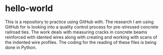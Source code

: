 # hello-world
This is a repository to practice using GitHub with.
The research I am using GitHub for is looking into a quality control process for pre-stressed concrete railroad ties. The work deals with measuring cracks in concrete beams reinforced with idented wires along with creating and working with scans of the indented wire profiles. The coding for the reading of these files is being done in Python. 
